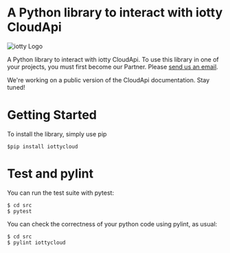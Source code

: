 # A Python library to interact with iotty CloudApi
![iotty Logo](https://iotty.it/cdn/shop/files/logo-iotty_100x@2x.png)

A Python library to interact with iotty CloudApi. To use this library in one of your projects, you must first become our Partner. Please [send us an email](mailto:support@iotty.com).

We're working on a public version of the CloudApi documentation. Stay tuned!

# Getting Started
To install the library, simply use pip

```
$pip install iottycloud
```

# Test and pylint

You can run the test suite with pytest:
```
$ cd src
$ pytest
```

You can check the correctness of your python code using pylint, as usual:
```
$ cd src
$ pylint iottycloud
```